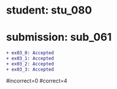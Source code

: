 # student: stu_080
# submission: sub_061

```diff
+ ex03_0: Accepted
+ ex03_1: Accepted
+ ex03_2: Accepted
+ ex03_3: Accepted
```
#incorrect=0
#correct=4
